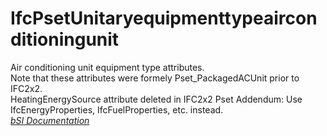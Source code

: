 IfcPsetUnitaryequipmenttypeairconditioningunit
==============================================
Air conditioning unit equipment type attributes.  
Note that these attributes were formely Pset_PackagedACUnit prior to IFC2x2.  
HeatingEnergySource attribute deleted in IFC2x2 Pset Addendum: Use
IfcEnergyProperties, IfcFuelProperties, etc. instead.  
[ _bSI
Documentation_](https://standards.buildingsmart.org/IFC/DEV/IFC4_2/FINAL/HTML/schema/ifchvacdomain/pset/pset_unitaryequipmenttypeairconditioningunit.htm)


